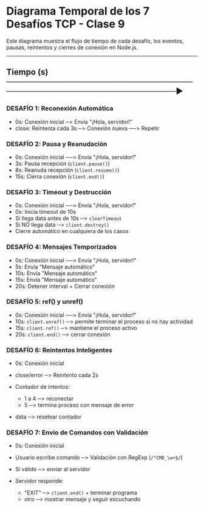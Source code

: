 # Diagrama Temporal de los 7 Desafíos TCP - Clase 9

Este diagrama muestra el flujo de tiempo de cada desafío, los eventos, pausas, reintentos y cierres de conexión en Node.js.

---

## Tiempo (s) ───────────────────────────────────────────────────────────────►

### DESAFÍO 1: Reconexión Automática

* 0s: Conexión inicial ─> Envía "¡Hola, servidor!"
* close: Reintenta cada 3s ─> Conexión nueva ──> Repetir

### DESAFÍO 2: Pausa y Reanudación

* 0s: Conexión inicial ──> Envía "¡Hola, servidor!"
* 3s: Pausa recepción (`client.pause()`)
* 8s: Reanuda recepción (`client.resume()`)
* 15s: Cierra conexión (`client.end()`)

### DESAFÍO 3: Timeout y Destrucción

* 0s: Conexión inicial ──> Envía "¡Hola, servidor!"
* 0s: Inicia timeout de 10s
* Si llega data antes de 10s ─> `clearTimeout`
* Si NO llega data ─> `client.destroy()`
* Cierre automático en cualquiera de los casos

### DESAFÍO 4: Mensajes Temporizados

* 0s: Conexión inicial ──> Envía "¡Hola, servidor!"
* 5s: Envía "Mensaje automático"
* 10s: Envía "Mensaje automático"
* 15s: Envía "Mensaje automático"
* 20s: Detener interval + Cerrar conexión

### DESAFÍO 5: ref() y unref()

* 0s: Conexión inicial ──> Envía "¡Hola, servidor!"
* 10s: `client.unref()` ─> permite terminar el proceso si no hay actividad
* 15s: `client.ref()` ─> mantiene el proceso activo
* 20s: `client.end()` ─> cerrar conexión

### DESAFÍO 6: Reintentos Inteligentes

* 0s: Conexión inicial
* close/error ─> Reintento cada 2s
* Contador de intentos:

  * 1 a 4 ─> reconectar
  * 5 ─> termina proceso con mensaje de error
* data ─> resetear contador

### DESAFÍO 7: Envío de Comandos con Validación

* 0s: Conexión inicial
* Usuario escribe comando ─> Validación con RegExp (`/^CMD_\w+$/`)
* Si válido ─> enviar al servidor
* Servidor responde:

  * "EXIT" ─> `client.end()` + terminar programa
  * otro ─> mostrar mensaje y seguir escuchando
